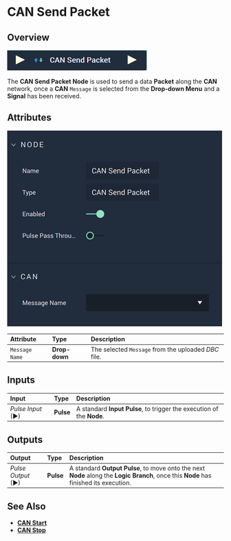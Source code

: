 # CAN Send Packet

## Overview

![The CAN Send Packet Node.](../../../.gitbook/assets/cansendpacketnode.png)

The **CAN Send Packet Node** is used to send a data **Packet** along the **CAN** network, once a **CAN** `Message` is selected from the **Drop-down Menu** and a **Signal** has been received.

## Attributes

![The CAN Send Packet Node Attributes.](../../../.gitbook/assets/cansendpacketattributes.png)

| Attribute | Type | Description |
| :--- | :--- | :--- |
| `Message Name` | **Drop-down** | The selected `Message` from the uploaded _DBC_ file. |

## Inputs

| Input | Type | Description |
| :--- | :--- | :--- |
| _Pulse Input_ \(►\) | **Pulse** | A standard **Input Pulse**, to trigger the execution of the **Node**. |

## Outputs

| Output | Type | Description |
| :--- | :--- | :--- |
| _Pulse Output_ \(►\) | **Pulse** | A standard **Output Pulse**, to move onto the next **Node** along the **Logic Branch**, once this **Node** has finished its execution. |

## See Also

* [**CAN Start**](canstart.md)
* [**CAN Stop**](canstop.md)

